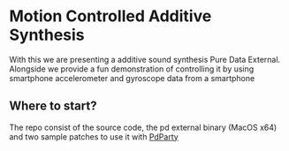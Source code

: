 # Motion Controlled Additive Synthesis
With this we are presenting a additive sound synthesis Pure Data External. Alongside we provide a fun demonstration of controlling it by using smartphone accelerometer and gyroscope data from a smartphone <br />

## Where to start?

The repo consist of the source code, the pd external binary (MacOS x64) and two sample patches to use it with [PdParty](http://danomatika.com/code/pdparty/guide)
